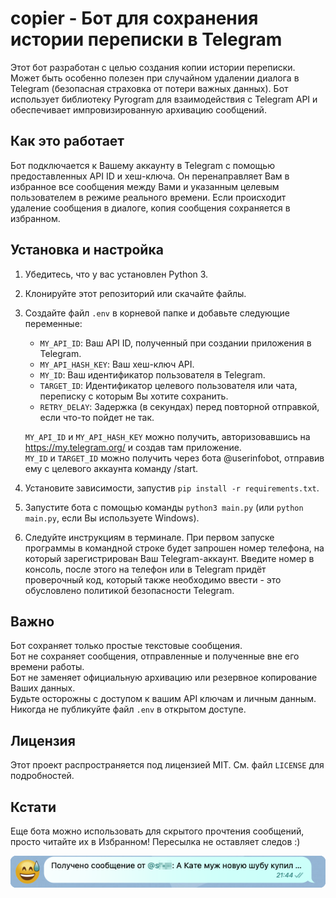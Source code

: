 # copier - Бот для сохранения истории переписки в Telegram


Этот бот разработан с целью создания копии истории переписки. Может быть особенно полезен при случайном удалении диалога в Telegram (безопасная страховка от потери важных данных). Бот использует библиотеку Pyrogram для взаимодействия с Telegram API и обеспечивает импровизированную архивацию сообщений.

## Как это работает

Бот подключается к Вашему аккаунту в Telegram с помощью предоставленных API ID и хеш-ключа. Он перенаправляет Вам в избранное все сообщения между Вами и указанным целевым пользователем в режиме реального времени. Если происходит удаление сообщения в диалоге, копия сообщения сохраняется в избранном.
## Установка и настройка

1. Убедитесь, что у вас установлен Python 3.
2. Клонируйте этот репозиторий или скачайте файлы.
3. Создайте файл `.env` в корневой папке и добавьте следующие переменные:
    - `MY_API_ID`: Ваш API ID, полученный при создании приложения в Telegram.
    - `MY_API_HASH_KEY`: Ваш хеш-ключ API.
    - `MY_ID`: Ваш идентификатор пользователя в Telegram.
    - `TARGET_ID`: Идентификатор целевого пользователя или чата, переписку с которым Вы хотите сохранить.
    - `RETRY_DELAY`: Задержка (в секундах) перед повторной отправкой, если что-то пойдет не так.

    `MY_API_ID` и `MY_API_HASH_KEY` можно получить, авторизовавшись на https://my.telegram.org/ и создав там приложение.<br>
    `MY_ID` и `TARGET_ID` можно получить через бота @userinfobot, отправив ему с целевого аккаунта команду /start.
   
5. Установите зависимости, запустив `pip install -r requirements.txt`.
6. Запустите бота с помощью команды `python3 main.py` (или `python main.py`, если Вы используете Windows).
7. Следуйте инструкциям в терминале. При первом запуске программы в командной строке будет запрошен номер телефона, на который зарегистрирован Ваш Telegram-аккаунт. Введите номер в консоль, после этого на телефон или в Telegram придёт проверочный код, который также необходимо ввести - это обусловлено политикой безопасности Telegram.

## Важно

Бот сохраняет только простые текстовые сообщения.<br>
Бот не сохраняет сообщения, отправленные и полученные вне его времени работы.<br>
Бот не заменяет официальную архивацию или резервное копирование Ваших данных.<br>
Будьте осторожны с доступом к вашим API ключам и личным данным.<br>
Никогда не публикуйте файл `.env` в открытом доступе.

## Лицензия

Этот проект распространяется под лицензией MIT. См. файл `LICENSE` для подробностей.

## Кстати

Еще бота можно использовать для скрытого прочтения сообщений, просто читайте их в Избранном! Пересылка не оставляет следов :)<br>

![Упс, тут был скриншот. Но ничего, он также добавлен в код example.png](https://github.com/twsomt/copier/blob/main/example.png)


